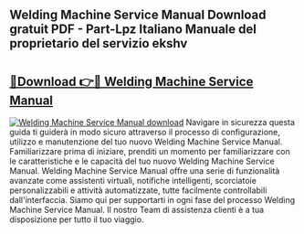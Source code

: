 ## Welding Machine Service Manual Download gratuit PDF - Part-Lpz Italiano Manuale del proprietario del servizio ekshv

# <h2><a href="http://dfbaki.blite.top/?on=Welding+Machine+Service+Manual">🔗Download 👉🔴 Welding Machine Service Manual</a></h2>

[![Welding Machine Service Manual download](https://i.imgur.com/lujVjoI.png)](http://dfbaki.blite.top/?on=Welding+Machine+Service+Manual)
Navigare in sicurezza questa guida ti guiderà in modo sicuro attraverso il processo di configurazione, utilizzo e manutenzione del tuo nuovo Welding Machine Service Manual. Familiarizzare prima di iniziare, prenditi un momento per familiarizzare con le caratteristiche e le capacità del tuo nuovo Welding Machine Service Manual. Welding Machine Service Manual offre una serie di funzionalità avanzate come assistenti virtuali, notifiche intelligenti, scorciatoie personalizzabili e attività automatizzate, tutte facilmente controllabili dall'interfaccia. Siamo qui per supportarti in ogni fase del processo Welding Machine Service Manual. Il nostro Team di assistenza clienti è a tua disposizione per tutto il tuo viaggio.
